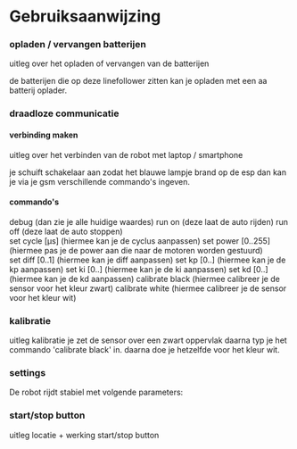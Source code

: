 # Gebruiksaanwijzing

### opladen / vervangen batterijen
uitleg over het opladen of vervangen van de batterijen

de batterijen die op deze linefollower zitten kan je opladen met een aa batterij oplader.

### draadloze communicatie
#### verbinding maken
uitleg over het verbinden van de robot met laptop / smartphone

je schuift schakelaar aan zodat het blauwe lampje brand op de esp dan kan je via je gsm verschillende commando's ingeven.

#### commando's
debug (dan zie je alle huidige waardes)
run on (deze laat de auto rijden) 
run off (deze laat de auto stoppen)  
set cycle [µs]  (hiermee kan je de cyclus aanpassen)
set power [0..255] (hiermee pas je de power aan die naar de motoren worden gestuurd)  
set diff [0..1]  (hiermee kan je diff aanpassen)
set kp [0..]  (hiermee kan je de kp aanpassen)
set ki [0..]  (hiermee kan je de ki aanpassen)
set kd [0..]  (hiermee kan je de kd aanpassen)
calibrate black  (hiermee calibreer je de sensor voor het kleur zwart)
calibrate white  (hiermee calibreer je de sensor voor het kleur wit)

### kalibratie
uitleg kalibratie 
je zet de sensor over een zwart oppervlak daarna typ je het commando 'calibrate black' in.
daarna doe je hetzelfde voor het kleur wit.

### settings
De robot rijdt stabiel met volgende parameters: 

### start/stop button
uitleg locatie + werking start/stop button
